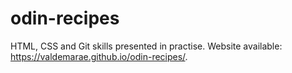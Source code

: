 # odin-recipes

HTML, CSS and Git skills presented in practise. Website available: https://valdemarae.github.io/odin-recipes/.